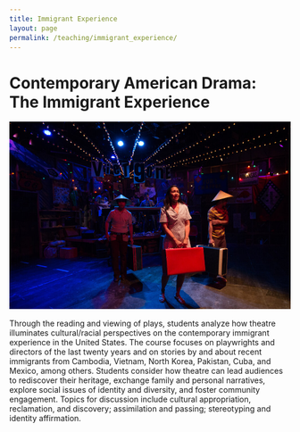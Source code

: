 ```yaml
---
title: Immigrant Experience
layout: page
permalink: /teaching/immigrant_experience/
---
```


# **Contemporary American Drama:<br> The Immigrant Experience**

![vietgone](../../assets/images/vietgone.jpeg)

Through the reading and viewing of plays, students analyze how theatre illuminates cultural/racial perspectives on the contemporary immigrant experience in the United States. The course focuses on playwrights and directors of the last twenty years and on stories by and about recent immigrants from Cambodia, Vietnam, North Korea, Pakistan, Cuba, and Mexico, among others. Students consider how theatre can lead audiences to rediscover their heritage, exchange family and personal narratives, explore social issues of identity and diversity, and foster community engagement. Topics for discussion include cultural appropriation, reclamation, and discovery; assimilation and passing; stereotyping and identity affirmation.

